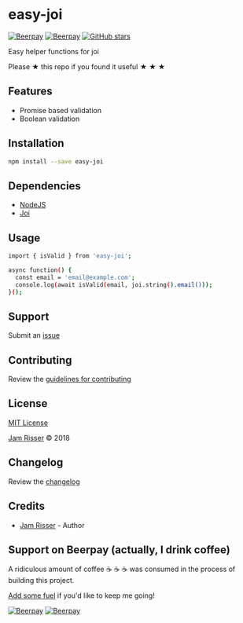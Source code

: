 # easy-joi

[![Beerpay](https://beerpay.io/jamrizzi/easy-joi/badge.svg?style=beer-square)](https://beerpay.io/jamrizzi/easy-joi)
[![Beerpay](https://beerpay.io/jamrizzi/easy-joi/make-wish.svg?style=flat-square)](https://beerpay.io/jamrizzi/easy-joi?focus=wish)
[![GitHub stars](https://img.shields.io/github/stars/jamrizzi/easy-joi.svg?style=social&label=Stars)](https://github.com/jamrizzi/easy-joi)

Easy helper functions for joi

Please &#9733; this repo if you found it useful &#9733; &#9733; &#9733;


## Features

* Promise based validation
* Boolean validation


## Installation

```sh
npm install --save easy-joi
```


## Dependencies

* [NodeJS](https://nodejs.org)
* [Joi](https://joi.io)


## Usage

```sh
import { isValid } from 'easy-joi';

async function() {
  const email = 'email@example.com';
  console.log(await isValid(email, joi.string().email()));
}();
```


## Support

Submit an [issue](https://github.com/jamrizzi/easy-joi/issues/new)


## Contributing

Review the [guidelines for contributing](https://github.com/jamrizzi/easy-joi/blob/master/CONTRIBUTING.md)


## License

[MIT License](https://github.com/jamrizzi/easy-joi/blob/master/LICENSE)

[Jam Risser](https://jam.jamrizzi.com) &copy; 2018


## Changelog

Review the [changelog](https://github.com/jamrizzi/easy-joi/blob/master/CHANGELOG.md)


## Credits

* [Jam Risser](https://jam.jamrizzi.com) - Author


## Support on Beerpay (actually, I drink coffee)

A ridiculous amount of coffee :coffee: :coffee: :coffee: was consumed in the process of building this project.

[Add some fuel](https://beerpay.io/jamrizzi/easy-joi) if you'd like to keep me going!

[![Beerpay](https://beerpay.io/jamrizzi/easy-joi/badge.svg?style=beer-square)](https://beerpay.io/jamrizzi/easy-joi)
[![Beerpay](https://beerpay.io/jamrizzi/easy-joi/make-wish.svg?style=flat-square)](https://beerpay.io/jamrizzi/easy-joi?focus=wish)
